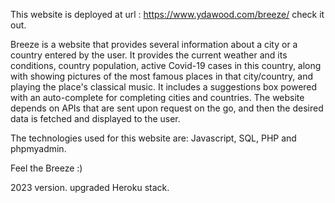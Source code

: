 This website is deployed at url : https://www.ydawood.com/breeze/ check it out.

Breeze is a website that provides several information about a city or a country entered by the user. It provides the current weather and its conditions, country population, active Covid-19 cases in this country, along with showing pictures of the most famous places in that city/country, and playing the place's classical music. It includes a suggestions box powered with an auto-complete for completing cities and countries.
The website depends on APIs that are sent upon request on the go, and then the desired data is fetched and displayed to the user.

The technologies used for this website are: Javascript, SQL, PHP and phpmyadmin.

Feel the Breeze :)

2023 version. upgraded Heroku stack.